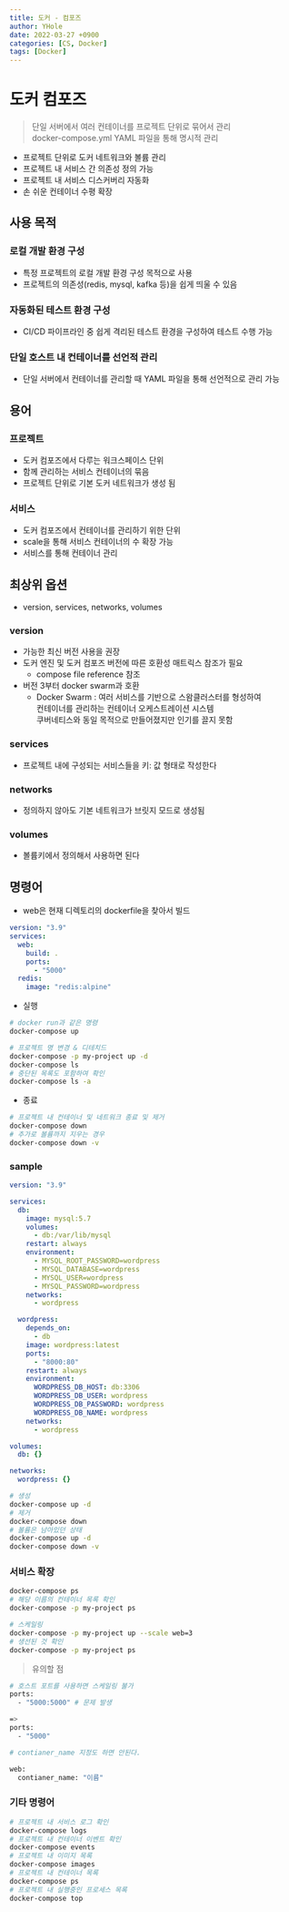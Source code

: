```yaml
---
title: 도커 - 컴포즈
author: YHole
date: 2022-03-27 +0900
categories: [CS, Docker]
tags: [Docker]
---
```


# 도커 컴포즈

> 단일 서버에서 여러 컨테이너를 프로젝트 단위로 묶어서 관리  
> docker-compose.yml YAML 파일을 통해 명시적 관리

- 프로젝트 단위로 도커 네트워크와 볼륨 관리
- 프로젝트 내 서비스 간 의존성 정의 가능
- 프로젝트 내 서비스 디스커버리 자동화
- 손 쉬운 컨테이너 수평 확장

## 사용 목적

### 로컬 개발 환경 구성

- 특정 프로젝트의 로컬 개발 환경 구성 목적으로 사용
- 프로젝트의 의존성(redis, mysql, kafka 등)을 쉽게 띄울 수 있음

### 자동화된 테스트 환경 구성

- CI/CD 파이프라인 중 쉽게 격리된 테스트 환경을 구성하여 테스트 수행 가능

### 단일 호스트 내 컨테이너를 선언적 관리

- 단일 서버에서 컨테이너를 관리할 때 YAML 파일을 통해 선언적으로 관리 가능

## 용어

### 프로젝트

- 도커 컴포즈에서 다루는 워크스페이스 단위
- 함께 관리하는 서비스 컨테이너의 묶음
- 프로젝트 단위로 기본 도커 네트워크가 생성 됨

### 서비스

- 도커 컴포즈에서 컨테이너를 관리하기 위한 단위
- scale을 통해 서비스 컨테이너의 수 확장 가능
- 서비스를 통해 컨테이너 관리

## 최상위 옵션

- version, services, networks, volumes

### version

- 가능한 최신 버전 사용을 권장
- 도커 엔진 및 도커 컴포즈 버전에 따른 호환성 매트릭스 참조가 필요
  - compose file reference 참조
- 버전 3부터 docker swarm과 호환
  - Docker Swarm : 여러 서비스를 기반으로 스왐클러스터를 형성하여  
    컨테이너를 관리하는 컨테이너 오케스트레이션 시스템  
    쿠버네티스와 동일 목적으로 만들어졌지만 인기를 끌지 못함

### services

- 프로젝트 내에 구성되는 서비스들을 키: 값 형태로 작성한다

### networks

- 정의하지 않아도 기본 네트워크가 브릿지 모드로 생성됨

### volumes

- 볼륨키에서 정의해서 사용하면 된다

## 명령어

- web은 현재 디렉토리의 dockerfile을 찾아서 빌드

```yaml
version: "3.9"
services:
  web:
    build: .
    ports:
      - "5000"
  redis:
    image: "redis:alpine"
```

- 실행

```bash
# docker run과 같은 명령
docker-compose up

# 프로젝트 명 변경 & 디테치드
docker-compose -p my-project up -d
docker-compose ls
# 중단된 목록도 포함하여 확인
docker-compose ls -a
```

- 종료

```bash
# 프로젝트 내 컨테이너 및 네트워크 종료 및 제거
docker-compose down
# 추가로 볼륨까지 지우는 경우
docker-compose down -v
```

### sample

```yaml
version: "3.9"

services:
  db:
    image: mysql:5.7
    volumes:
      - db:/var/lib/mysql
    restart: always
    environment:
      - MYSQL_ROOT_PASSWORD=wordpress
      - MYSQL_DATABASE=wordpress
      - MYSQL_USER=wordpress
      - MYSQL_PASSWORD=wordpress
    networks:
      - wordpress

  wordpress:
    depends_on:
      - db
    image: wordpress:latest
    ports:
      - "8000:80"
    restart: always
    environment:
      WORDPRESS_DB_HOST: db:3306
      WORDPRESS_DB_USER: wordpress
      WORDPRESS_DB_PASSWORD: wordpress
      WORDPRESS_DB_NAME: wordpress
    networks:
      - wordpress

volumes:
  db: {}

networks:
  wordpress: {}
```

```bash
# 생성
docker-compose up -d
# 제거
docker-compose down
# 볼륨은 남아있던 상태
docker-compose up -d
docker-compose down -v
```

### 서비스 확장

```bash
docker-compose ps
# 해당 이름의 컨테이너 목록 확인
docker-compose -p my-project ps

# 스케일링
docker-compose -p my-project up --scale web=3
# 생선된 것 확인
docker-compose -p my-project ps
```

> 유의할 점

```bash
# 호스트 포트를 사용하면 스케일링 불가
ports:
  - "5000:5000" # 문제 발생

=>
ports:
  - "5000"

# contianer_name 지정도 하면 안된다.

web:
  contianer_name: "이름"
```

### 기타 명령어

```bash
# 프로젝트 내 서비스 로그 확인
docker-compose logs
# 프로젝트 내 컨테이너 이벤트 확인
docker-compose events
# 프로젝트 내 이미지 목록
docker-compose images
# 프로젝트 내 컨테이너 목록
docker-compose ps
# 프로젝트 내 실행중인 프로세스 목록
docker-compose top
```
